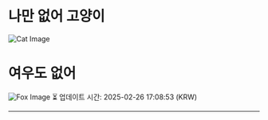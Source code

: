 
# 나만 없어 고양이

![Cat Image](https://cdn2.thecatapi.com/images/d0h.jpg)

# 여우도 없어
![Fox Image](https://randomfox.ca/images/75.jpg)
⏳ 업데이트 시간: 2025-02-26 17:08:53 (KRW)

---
